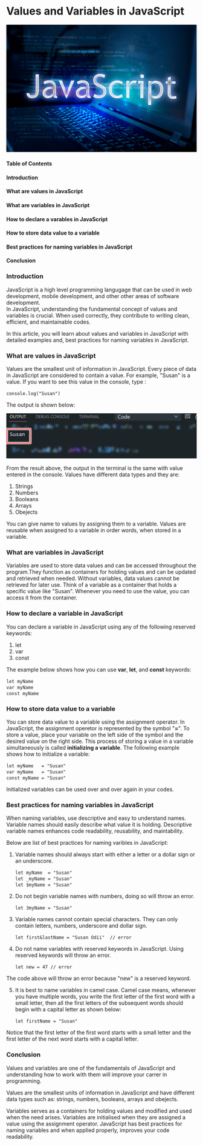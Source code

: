 # Values and Variables in JavaScript

![](images/js_logo.jpg)

#### Table of Contents

#### Introduction

#### What are values in JavaScript

#### What are variables in JavaScript

#### How to declare a varables in JavaScript

#### How to store data value to a variable

#### Best practices for naming variables in JavaScript

#### Conclusion

### Introduction

JavaScript is a high level programming langugage that can be used in web development, mobile development, and other other areas of software development.  
In JavaScript, understanding the fundamental concept of values and variables is crucial. When used correctly, they contribute to writing clean, efficient, and maintainable codes. 

In this article, you will learn about values and variables in JavaScript with detailed examples and, best practices for naming variables in JavaScript.

### What are values in JavaScript

Values are the smallest unit of information in JavaScript. Every piece of data in JavaScript are considered to contain a value. For example, "Susan" is a value. If you want to see this value in the console, type :

```
console.log("Susan")
```

The output is shown below:


![](images/value_img1.png)

From the result above, the output in the terminal is the same with value entered in the console. Values have different data types and they are:
1. Strings
2. Numbers
3. Booleans
4. Arrays
5. Obejects

 You can give name to values by assigning them to a variable. Values are reusable when assigned to a variable in order words, when stored in a variable.

### What are variables in JavaScript

Variables are used to store data values and can be accessed throughout the program.They function as containers for holding values and can be updated and retrieved when needed. Without variables, data values cannot be retrieved for later use. Think of a variable as a container that holds a specific value like "Susan". Whenever you need to use the value, you can access it from the container. 


### How to declare a variable in JavaScript

You can declare a variable in JavaScript using any of the following reserved keywords:

1. let
2. var
3. const

The example below shows how you can use **var**, **let**, and **const** keywords:

```
let myName
var myName
const myName
```


### How to store data value to a variable


<!-- To store a value, place your variable on the left side of the symbol and place your value at the right side. -->
You can store data value to a variable using the assignment operator. In JavaScript, the assignment operetor is represented by the symbol "**=**".
To store a value, place your variable on the left side of the symbol and the desired value on the right side. This process of storing a value in a variable simultaneously is called **initializing a variable**.
 The following example shows how to initialize a variable:

```
let myName   = "Susan"
var myName   = "Susan"
const myName = "Susan"
```

Initialized variables can be used over and over again in your codes.

### Best practices for naming variables in JavaScript

When naming variables, use descriptive and easy to understand names. Variable names should easily describe what value it is holding. Descriptive variable names enhances code readability, reusability, and maintability. 

Below are list of best practices for naming varibles in JavaScript:

1. Variable names should always start with either a letter or a dollar sign or an underscore.
   
   ```
   let myName  = "Susan"
   let _myName = "Susan"
   let $myName = "Susan"
   ```

2. Do not begin variable names with numbers, doing so will throw an error. 
   ```
   let 3myName = "Susan"
   ``` 

3. Variable names cannot contain special characters. They can only contain letters, numbers, underscore and dollar sign.
   
   ```
   let first&lastName = "Susan Odii"  // error
   ```
   
4. Do not name variables with reserved keywords in JavaScript. Using reserved keywords will throw an error. 
   ```
   let new = 47 // error
   ```
The code above will throw an error because "new" is a reserved keyword.

5. It is best to name variables in camel case. Camel case means, whenever you have multiple words, you write the first letter of the first word with a small letter, then all the first letters of the subsequent words should begin with a capital letter as shown below:
   ```
   let firstName = "Susan"
   ```
Notice that the first letter of the first word starts with a small letter and the first letter of the next word starts with a capital letter. 

### Conclusion
Values and variables are one of the fundamentals of JavaScript and understanding how to work with them will improve your carrer in programming.

 Values are the smallest units of information in JavaScript and have different data types such as: strings, numbers, booleans, arrays and obejects. 

Variables serves as a containers for holding values and modified and used when the need arises. Variables are initialised when they are assigned a value using the assignment operator. 
 JavaScript has best practices for naming variables and when applied properly, improves your code readability.
